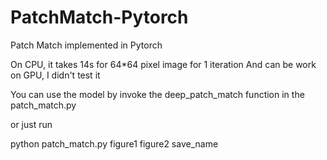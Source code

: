 # PatchMatch-Pytorch
Patch Match implemented in Pytorch

On CPU, it takes 14s for 64*64 pixel image for 1 iteration
And can be work on GPU, I didn't test it

You can use the model by invoke the deep_patch_match function in the patch_match.py

or just run

python patch_match.py figure1 figure2 save_name
